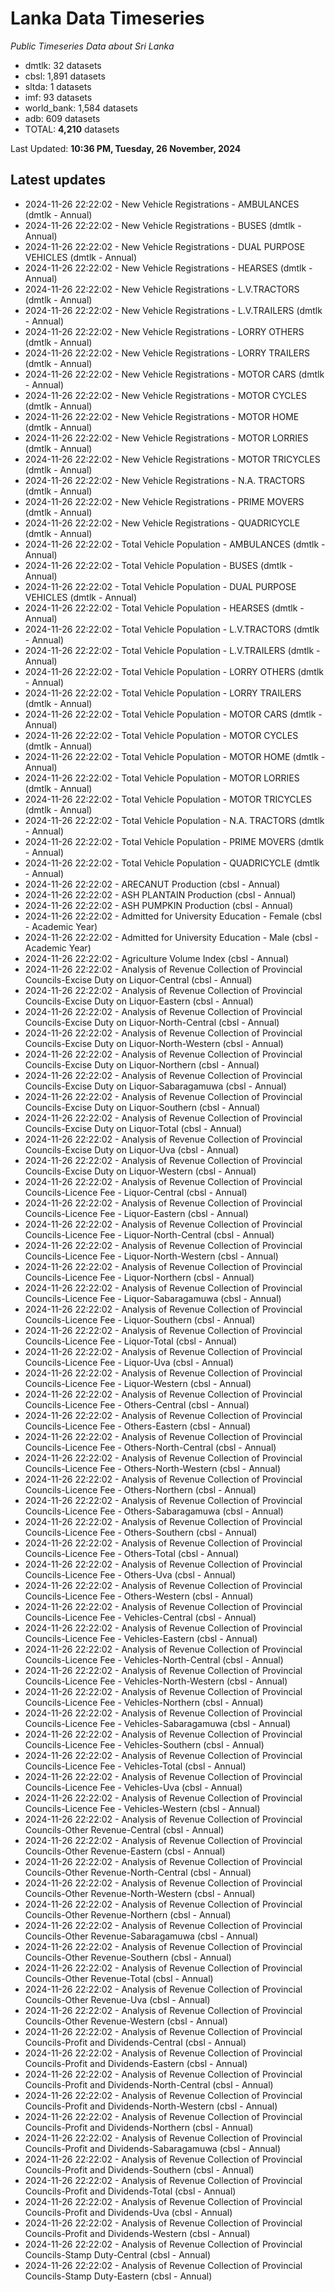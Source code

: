 # Lanka Data Timeseries
*Public Timeseries Data about Sri Lanka*

* dmtlk: 32 datasets
* cbsl: 1,891 datasets
* sltda: 1 datasets
* imf: 93 datasets
* world_bank: 1,584 datasets
* adb: 609 datasets
* TOTAL: **4,210** datasets

Last Updated: **10:36 PM, Tuesday, 26 November, 2024**

## Latest updates

* 2024-11-26 22:22:02 - New Vehicle Registrations - AMBULANCES (dmtlk - Annual)
* 2024-11-26 22:22:02 - New Vehicle Registrations - BUSES (dmtlk - Annual)
* 2024-11-26 22:22:02 - New Vehicle Registrations - DUAL PURPOSE VEHICLES (dmtlk - Annual)
* 2024-11-26 22:22:02 - New Vehicle Registrations - HEARSES (dmtlk - Annual)
* 2024-11-26 22:22:02 - New Vehicle Registrations - L.V.TRACTORS (dmtlk - Annual)
* 2024-11-26 22:22:02 - New Vehicle Registrations - L.V.TRAILERS (dmtlk - Annual)
* 2024-11-26 22:22:02 - New Vehicle Registrations - LORRY OTHERS (dmtlk - Annual)
* 2024-11-26 22:22:02 - New Vehicle Registrations - LORRY TRAILERS (dmtlk - Annual)
* 2024-11-26 22:22:02 - New Vehicle Registrations - MOTOR CARS (dmtlk - Annual)
* 2024-11-26 22:22:02 - New Vehicle Registrations - MOTOR CYCLES (dmtlk - Annual)
* 2024-11-26 22:22:02 - New Vehicle Registrations - MOTOR HOME (dmtlk - Annual)
* 2024-11-26 22:22:02 - New Vehicle Registrations - MOTOR LORRIES (dmtlk - Annual)
* 2024-11-26 22:22:02 - New Vehicle Registrations - MOTOR TRICYCLES (dmtlk - Annual)
* 2024-11-26 22:22:02 - New Vehicle Registrations - N.A. TRACTORS (dmtlk - Annual)
* 2024-11-26 22:22:02 - New Vehicle Registrations - PRIME MOVERS (dmtlk - Annual)
* 2024-11-26 22:22:02 - New Vehicle Registrations - QUADRICYCLE (dmtlk - Annual)
* 2024-11-26 22:22:02 - Total Vehicle Population - AMBULANCES (dmtlk - Annual)
* 2024-11-26 22:22:02 - Total Vehicle Population - BUSES (dmtlk - Annual)
* 2024-11-26 22:22:02 - Total Vehicle Population - DUAL PURPOSE VEHICLES (dmtlk - Annual)
* 2024-11-26 22:22:02 - Total Vehicle Population - HEARSES (dmtlk - Annual)
* 2024-11-26 22:22:02 - Total Vehicle Population - L.V.TRACTORS (dmtlk - Annual)
* 2024-11-26 22:22:02 - Total Vehicle Population - L.V.TRAILERS (dmtlk - Annual)
* 2024-11-26 22:22:02 - Total Vehicle Population - LORRY OTHERS (dmtlk - Annual)
* 2024-11-26 22:22:02 - Total Vehicle Population - LORRY TRAILERS (dmtlk - Annual)
* 2024-11-26 22:22:02 - Total Vehicle Population - MOTOR CARS (dmtlk - Annual)
* 2024-11-26 22:22:02 - Total Vehicle Population - MOTOR CYCLES (dmtlk - Annual)
* 2024-11-26 22:22:02 - Total Vehicle Population - MOTOR HOME (dmtlk - Annual)
* 2024-11-26 22:22:02 - Total Vehicle Population - MOTOR LORRIES (dmtlk - Annual)
* 2024-11-26 22:22:02 - Total Vehicle Population - MOTOR TRICYCLES (dmtlk - Annual)
* 2024-11-26 22:22:02 - Total Vehicle Population - N.A. TRACTORS (dmtlk - Annual)
* 2024-11-26 22:22:02 - Total Vehicle Population - PRIME MOVERS (dmtlk - Annual)
* 2024-11-26 22:22:02 - Total Vehicle Population - QUADRICYCLE (dmtlk - Annual)
* 2024-11-26 22:22:02 - ARECANUT Production (cbsl - Annual)
* 2024-11-26 22:22:02 - ASH PLANTAIN Production (cbsl - Annual)
* 2024-11-26 22:22:02 - ASH PUMPKIN Production (cbsl - Annual)
* 2024-11-26 22:22:02 - Admitted for University Education - Female (cbsl - Academic Year)
* 2024-11-26 22:22:02 - Admitted for University Education - Male (cbsl - Academic Year)
* 2024-11-26 22:22:02 - Agriculture Volume Index (cbsl - Annual)
* 2024-11-26 22:22:02 - Analysis of Revenue Collection of Provincial Councils-Excise Duty on Liquor-Central (cbsl - Annual)
* 2024-11-26 22:22:02 - Analysis of Revenue Collection of Provincial Councils-Excise Duty on Liquor-Eastern (cbsl - Annual)
* 2024-11-26 22:22:02 - Analysis of Revenue Collection of Provincial Councils-Excise Duty on Liquor-North-Central (cbsl - Annual)
* 2024-11-26 22:22:02 - Analysis of Revenue Collection of Provincial Councils-Excise Duty on Liquor-North-Western (cbsl - Annual)
* 2024-11-26 22:22:02 - Analysis of Revenue Collection of Provincial Councils-Excise Duty on Liquor-Northern (cbsl - Annual)
* 2024-11-26 22:22:02 - Analysis of Revenue Collection of Provincial Councils-Excise Duty on Liquor-Sabaragamuwa (cbsl - Annual)
* 2024-11-26 22:22:02 - Analysis of Revenue Collection of Provincial Councils-Excise Duty on Liquor-Southern (cbsl - Annual)
* 2024-11-26 22:22:02 - Analysis of Revenue Collection of Provincial Councils-Excise Duty on Liquor-Total (cbsl - Annual)
* 2024-11-26 22:22:02 - Analysis of Revenue Collection of Provincial Councils-Excise Duty on Liquor-Uva (cbsl - Annual)
* 2024-11-26 22:22:02 - Analysis of Revenue Collection of Provincial Councils-Excise Duty on Liquor-Western (cbsl - Annual)
* 2024-11-26 22:22:02 - Analysis of Revenue Collection of Provincial Councils-Licence Fee - Liquor-Central (cbsl - Annual)
* 2024-11-26 22:22:02 - Analysis of Revenue Collection of Provincial Councils-Licence Fee - Liquor-Eastern (cbsl - Annual)
* 2024-11-26 22:22:02 - Analysis of Revenue Collection of Provincial Councils-Licence Fee - Liquor-North-Central (cbsl - Annual)
* 2024-11-26 22:22:02 - Analysis of Revenue Collection of Provincial Councils-Licence Fee - Liquor-North-Western (cbsl - Annual)
* 2024-11-26 22:22:02 - Analysis of Revenue Collection of Provincial Councils-Licence Fee - Liquor-Northern (cbsl - Annual)
* 2024-11-26 22:22:02 - Analysis of Revenue Collection of Provincial Councils-Licence Fee - Liquor-Sabaragamuwa (cbsl - Annual)
* 2024-11-26 22:22:02 - Analysis of Revenue Collection of Provincial Councils-Licence Fee - Liquor-Southern (cbsl - Annual)
* 2024-11-26 22:22:02 - Analysis of Revenue Collection of Provincial Councils-Licence Fee - Liquor-Total (cbsl - Annual)
* 2024-11-26 22:22:02 - Analysis of Revenue Collection of Provincial Councils-Licence Fee - Liquor-Uva (cbsl - Annual)
* 2024-11-26 22:22:02 - Analysis of Revenue Collection of Provincial Councils-Licence Fee - Liquor-Western (cbsl - Annual)
* 2024-11-26 22:22:02 - Analysis of Revenue Collection of Provincial Councils-Licence Fee - Others-Central (cbsl - Annual)
* 2024-11-26 22:22:02 - Analysis of Revenue Collection of Provincial Councils-Licence Fee - Others-Eastern (cbsl - Annual)
* 2024-11-26 22:22:02 - Analysis of Revenue Collection of Provincial Councils-Licence Fee - Others-North-Central (cbsl - Annual)
* 2024-11-26 22:22:02 - Analysis of Revenue Collection of Provincial Councils-Licence Fee - Others-North-Western (cbsl - Annual)
* 2024-11-26 22:22:02 - Analysis of Revenue Collection of Provincial Councils-Licence Fee - Others-Northern (cbsl - Annual)
* 2024-11-26 22:22:02 - Analysis of Revenue Collection of Provincial Councils-Licence Fee - Others-Sabaragamuwa (cbsl - Annual)
* 2024-11-26 22:22:02 - Analysis of Revenue Collection of Provincial Councils-Licence Fee - Others-Southern (cbsl - Annual)
* 2024-11-26 22:22:02 - Analysis of Revenue Collection of Provincial Councils-Licence Fee - Others-Total (cbsl - Annual)
* 2024-11-26 22:22:02 - Analysis of Revenue Collection of Provincial Councils-Licence Fee - Others-Uva (cbsl - Annual)
* 2024-11-26 22:22:02 - Analysis of Revenue Collection of Provincial Councils-Licence Fee - Others-Western (cbsl - Annual)
* 2024-11-26 22:22:02 - Analysis of Revenue Collection of Provincial Councils-Licence Fee - Vehicles-Central (cbsl - Annual)
* 2024-11-26 22:22:02 - Analysis of Revenue Collection of Provincial Councils-Licence Fee - Vehicles-Eastern (cbsl - Annual)
* 2024-11-26 22:22:02 - Analysis of Revenue Collection of Provincial Councils-Licence Fee - Vehicles-North-Central (cbsl - Annual)
* 2024-11-26 22:22:02 - Analysis of Revenue Collection of Provincial Councils-Licence Fee - Vehicles-North-Western (cbsl - Annual)
* 2024-11-26 22:22:02 - Analysis of Revenue Collection of Provincial Councils-Licence Fee - Vehicles-Northern (cbsl - Annual)
* 2024-11-26 22:22:02 - Analysis of Revenue Collection of Provincial Councils-Licence Fee - Vehicles-Sabaragamuwa (cbsl - Annual)
* 2024-11-26 22:22:02 - Analysis of Revenue Collection of Provincial Councils-Licence Fee - Vehicles-Southern (cbsl - Annual)
* 2024-11-26 22:22:02 - Analysis of Revenue Collection of Provincial Councils-Licence Fee - Vehicles-Total (cbsl - Annual)
* 2024-11-26 22:22:02 - Analysis of Revenue Collection of Provincial Councils-Licence Fee - Vehicles-Uva (cbsl - Annual)
* 2024-11-26 22:22:02 - Analysis of Revenue Collection of Provincial Councils-Licence Fee - Vehicles-Western (cbsl - Annual)
* 2024-11-26 22:22:02 - Analysis of Revenue Collection of Provincial Councils-Other Revenue-Central (cbsl - Annual)
* 2024-11-26 22:22:02 - Analysis of Revenue Collection of Provincial Councils-Other Revenue-Eastern (cbsl - Annual)
* 2024-11-26 22:22:02 - Analysis of Revenue Collection of Provincial Councils-Other Revenue-North-Central (cbsl - Annual)
* 2024-11-26 22:22:02 - Analysis of Revenue Collection of Provincial Councils-Other Revenue-North-Western (cbsl - Annual)
* 2024-11-26 22:22:02 - Analysis of Revenue Collection of Provincial Councils-Other Revenue-Northern (cbsl - Annual)
* 2024-11-26 22:22:02 - Analysis of Revenue Collection of Provincial Councils-Other Revenue-Sabaragamuwa (cbsl - Annual)
* 2024-11-26 22:22:02 - Analysis of Revenue Collection of Provincial Councils-Other Revenue-Southern (cbsl - Annual)
* 2024-11-26 22:22:02 - Analysis of Revenue Collection of Provincial Councils-Other Revenue-Total (cbsl - Annual)
* 2024-11-26 22:22:02 - Analysis of Revenue Collection of Provincial Councils-Other Revenue-Uva (cbsl - Annual)
* 2024-11-26 22:22:02 - Analysis of Revenue Collection of Provincial Councils-Other Revenue-Western (cbsl - Annual)
* 2024-11-26 22:22:02 - Analysis of Revenue Collection of Provincial Councils-Profit and Dividends-Central (cbsl - Annual)
* 2024-11-26 22:22:02 - Analysis of Revenue Collection of Provincial Councils-Profit and Dividends-Eastern (cbsl - Annual)
* 2024-11-26 22:22:02 - Analysis of Revenue Collection of Provincial Councils-Profit and Dividends-North-Central (cbsl - Annual)
* 2024-11-26 22:22:02 - Analysis of Revenue Collection of Provincial Councils-Profit and Dividends-North-Western (cbsl - Annual)
* 2024-11-26 22:22:02 - Analysis of Revenue Collection of Provincial Councils-Profit and Dividends-Northern (cbsl - Annual)
* 2024-11-26 22:22:02 - Analysis of Revenue Collection of Provincial Councils-Profit and Dividends-Sabaragamuwa (cbsl - Annual)
* 2024-11-26 22:22:02 - Analysis of Revenue Collection of Provincial Councils-Profit and Dividends-Southern (cbsl - Annual)
* 2024-11-26 22:22:02 - Analysis of Revenue Collection of Provincial Councils-Profit and Dividends-Total (cbsl - Annual)
* 2024-11-26 22:22:02 - Analysis of Revenue Collection of Provincial Councils-Profit and Dividends-Uva (cbsl - Annual)
* 2024-11-26 22:22:02 - Analysis of Revenue Collection of Provincial Councils-Profit and Dividends-Western (cbsl - Annual)
* 2024-11-26 22:22:02 - Analysis of Revenue Collection of Provincial Councils-Stamp Duty-Central (cbsl - Annual)
* 2024-11-26 22:22:02 - Analysis of Revenue Collection of Provincial Councils-Stamp Duty-Eastern (cbsl - Annual)